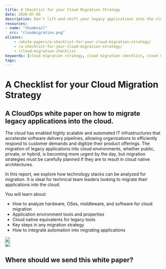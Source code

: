 ```yaml
---
title: A Checklist for your Cloud Migration Strategy
date: 2020-07-05
description: Don’t lift-and-shift your legacy applications into the cloud. Create a detailed plan for finding cloud native equivalents.
resources:
- name: "thumbnail"
  src: "cloudmigration.png"
aliases:
    - /white-papers/a-checklist-for-your-cloud-migration-strategy/
    - /a-checklist-for-your-cloud-migration-strategy/
    - /cloud-migration-checklist
keywords: [cloud migration strategy, cloud migration checklist, cloud migration]
tags:
---
```



<div class="landing-page">
    <!-- hero -->
    <div class="hero jumbotron reading-landing jumbotron-fluid">
        <div class="container-fluid">
            <div class="row">
                <div class="col-xl-6 offset-xl-2 col-lg-10 offset-lg-1 col-md-12">
                    <h1 class="display-4">A Checklist for your Cloud Migration Strategy</h1>
                </div>
            </div>
        </div>
    </div>
    <div class="main-content">
        <div class="row">
            <div class="col-xl-4 offset-xl-2 without-bottom-line">
                <div class="workshop-prerequisites">
                    <h2>A CloudOps white paper on how to migrate legacy applications into the cloud.</h2>                             
                    <p>The cloud has enabled highly scalable and automated IT infrastructures that accelerate software delivery pipelines, allowing organizations to efficiently respond to customer demands and digitize their product offerings. The migration of legacy applications into cloud environments, whether public, private, or hybrid, is becoming more urgent by the day, but migration strategies must be carefully planned if they are to result in cloud native architectures.</p>
                    <p>In this report, we explore how technology stacks can be analyzed for migration. It is ideal for technical team leaders looking to migrate their applications into the cloud. </p>
                    <p>You will learn about:</p>
                    <ul class="dashes">
                    <li>How to analyze hardware, OSes, middleware, and software for cloud migration</li>
                    <li>Application environment tools and properties</li>
                    <li>Cloud native equivalents for legacy tools</li>
                    <li>Key steps in any migration strategy</li>
                    <li>How to integrate automation into migrating applications</li>
                    </ul>
                </div>
            </div>
                <div class="col-xl-4 offset-xl-0 white-paper-image">
                <img src="/images/white-papers/cloud-migration-strategy.png">
            </div>
        </div>
            </div>
        </div>
    </div>
    <!-- contact us -->
    <div class="contact-us-card">
        <div class="row">
            <div class="col-xl-8 offset-xl-2 col-lg-10 offset-lg-1 col-md-12 col-sm-12 col-xs-12">
                <img src="/images/single-line-arrows.png">
            </div>
            <div
                class="col-xl-3 offset-xl-3 col-lg-3 offset-lg-1 col-md-10 offset-md-1 col-sm-10 offset-sm-1 col-xs-12">
                <h2>Where should we send this white paper?</h2>
            </div>
            <div
                class="col-xl-5 offset-xl-0 col-lg-6 offset-lg-1 col-md-8 offset-md-2 col-sm-10 offset-sm-1 col-xs-12 general-contact-form"><br>
          <script charset="utf-8" type="text/javascript" src="//js.hsforms.net/forms/embed/v2.js"></script>
<script>
  hbspt.forms.create({
    region: "na1",
    portalId: "6195483",
    formId: "ad745768-aaf7-4d6c-bd31-177e0906cd6b"
  });
</script>
            </div>
        </div>
    </div>
</div>